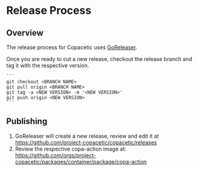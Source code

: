# Release Process

## Overview

The release process for Copacetic uses [GoReleaser](https://goreleaser.com/). 

Once you are ready to cut a new release, checkout the release branch and tag it with the respective version.

	```
	git checkout <BRANCH NAME>
	git pull origin <BRANCH NAME>
	git tag -a <NEW VERSION> -m '<NEW VERSION>'
	git push origin <NEW VERSION>
	```

## Publishing

1. GoReleaser will create a new release, review and edit it at https://github.com/project-copacetic/copacetic/releases
2. Review the respective copa-action image at: https://github.com/orgs/project-copacetic/packages/container/package/copa-action
